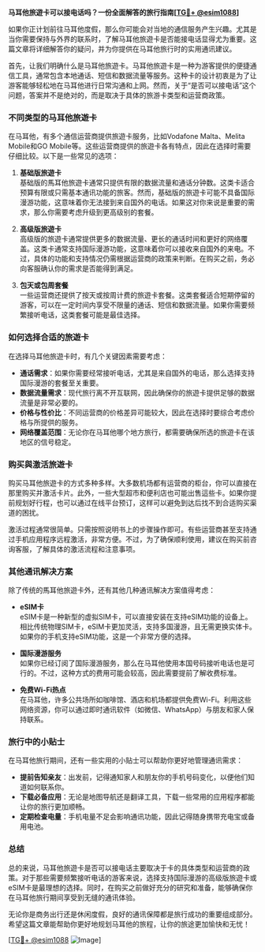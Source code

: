 **马耳他旅遊卡可以接电话吗？一份全面解答的旅行指南[[TG💪+ @esim1088](https://t.me/s/esim1088)]**

如果你正计划前往马耳他度假，那么你可能会对当地的通信服务产生兴趣。尤其是当你需要保持与外界的联系时，了解马耳他旅遊卡是否能接电话显得尤为重要。这篇文章将详细解答你的疑问，并为你提供在马耳他旅行时的实用通讯建议。

首先，让我们明确什么是马耳他旅遊卡。马耳他旅遊卡是一种为游客提供的便捷通信工具，通常包含本地通话、短信和数据流量等服务。这种卡的设计初衷是为了让游客能够轻松地在马耳他进行日常沟通和上网。然而，关于“是否可以接电话”这个问题，答案并不是绝对的，而是取决于具体的旅游卡类型和运营商政策。

### **不同类型的马耳他旅遊卡**

在马耳他，有多个通信运营商提供旅遊卡服务，比如Vodafone Malta、Melita Mobile和GO Mobile等。这些运营商提供的旅遊卡各有特点，因此在选择时需要仔细比较。以下是一些常见的选项：

1. **基础版旅遊卡**  
   基础版的馬耳他旅遊卡通常只提供有限的数据流量和通话分钟数。这类卡适合预算有限或只需基本通讯功能的旅客。然而，基础版的旅遊卡可能不具备国际漫游功能，这意味着你无法接到来自国外的电话。如果这对你来说是重要的需求，那么你需要考虑升级到更高级别的套餐。

2. **高级版旅遊卡**  
   高级版的旅遊卡通常提供更多的数据流量、更长的通话时间和更好的网络覆盖。这类卡通常支持国际漫游功能，这意味着你可以接收来自国外的来电。不过，具体的功能和支持情况仍需根据运营商的政策来判断。在购买之前，务必向客服确认你的需求是否能得到满足。

3. **包天或包周套餐**  
   一些运营商还提供了按天或按周计费的旅遊卡套餐。这类套餐适合短期停留的游客，可以在一定时间内享受不限量的通话、短信和数据流量。如果你需要频繁接听电话，这类套餐可能是最佳选择。

### **如何选择合适的旅遊卡**

在选择马耳他旅遊卡时，有几个关键因素需要考虑：

- **通话需求**：如果你需要经常接听电话，尤其是来自国外的电话，那么选择支持国际漫游的套餐至关重要。
- **数据流量需求**：现代旅行离不开互联网，因此确保你的旅遊卡提供足够的数据流量是非常必要的。
- **价格与性价比**：不同运营商的价格差异可能较大，因此在选择时要综合考虑价格与所提供的服务。
- **网络覆盖范围**：无论你在马耳他哪个地方旅行，都需要确保所选的旅遊卡在该地区的信号稳定。

### **购买與激活旅遊卡**

购买马耳他旅遊卡的方式多种多样。大多数机场都有运营商的柜台，你可以直接在那里购买并激活卡片。此外，一些大型超市和便利店也可能出售這些卡。如果你提前规划好行程，也可以通过在线平台预订，这样可以避免到达后找不到合适购买渠道的困扰。

激活过程通常很简单。只需按照说明书上的步骤操作即可。有些运营商甚至支持通过手机应用程序远程激活，非常方便。不过，为了确保顺利使用，建议在购买前咨询客服，了解具体的激活流程和注意事项。

### **其他通讯解决方案**

除了传统的馬耳他旅遊卡外，还有其他几种通讯解决方案值得考虑：

- **eSIM卡**  
  eSIM卡是一种新型的虚拟SIM卡，可以直接安装在支持eSIM功能的设备上。相比传统物理SIM卡，eSIM卡更加灵活，支持多国漫游，且无需更换实体卡。如果你的手机支持eSIM功能，这是一个非常方便的选择。

- **国际漫游服务**  
  如果你已经订阅了国际漫游服务，那么在马耳他使用本国号码接听电话也是可行的。不过，这种方式的费用可能会较高，因此需要提前了解收费标准。

- **免费Wi-Fi热点**  
  在马耳他，许多公共场所如咖啡馆、酒店和机场都提供免费Wi-Fi。利用这些网络资源，你可以通过即时通讯软件（如微信、WhatsApp）与朋友和家人保持联系。

### **旅行中的小贴士**

在马耳他旅行期间，还有一些实用的小贴士可以帮助你更好地管理通讯需求：

- **提前告知亲友**：出发前，记得通知家人和朋友你的手机号码变化，以便他们知道如何联系你。
- **下载必备应用**：无论是地图导航还是翻译工具，下载一些常用的应用程序都能让你的旅行更加顺畅。
- **定期检查电量**：手机电量不足会影响通讯功能，因此记得随身携带充电宝或备用电池。

### **总结**

总的来说，马耳他旅遊卡是否可以接电话主要取决于卡的具体类型和运营商的政策。对于那些需要频繁接听电话的游客来说，选择支持国际漫游的高级版旅遊卡或eSIM卡是最理想的选择。同时，在购买之前做好充分的研究和准备，能够确保你在马耳他旅行期间享受到无缝的通讯体验。

无论你是商务出行还是休闲度假，良好的通讯保障都是旅行成功的重要组成部分。希望这篇文章能帮助你更好地规划马耳他的旅程，让你的旅途更加愉快和无忧！

[[TG💪+ @esim1088](https://t.me/s/esim1088) ![Image](https://i.postimg.cc/4NQfJmqS/Snipaste-2025-05-13-00-14-12.png)]